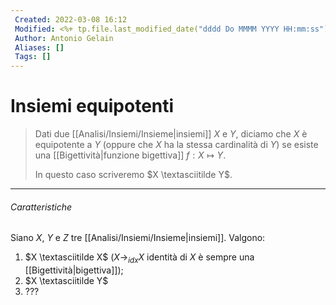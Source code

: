 ```yaml
---
 Created: 2022-03-08 16:12
 Modified: <%+ tp.file.last_modified_date("dddd Do MMMM YYYY HH:mm:ss") %>
 Author: Antonio Gelain
 Aliases: []
 Tags: []
---
```


# Insiemi equipotenti

> Dati due [[Analisi/Insiemi/Insieme|insiemi]] $X$ e $Y$, diciamo che $X$ è equipotente a $Y$ (oppure che $X$ ha la stessa cardinalità di $Y$) se esiste una [[Bigettività|funzione bigettiva]] $f: X \mapsto Y$.
> 
> In questo caso scriveremo $X \textasciitilde Y$.

---

###### Caratteristiche
Siano $X$, $Y$ e $Z$ tre [[Analisi/Insiemi/Insieme|insiemi]].
Valgono:
1. $X \textasciitilde X$ ($X \to_{idx}X$ identità di $X$ è sempre una [[Bigettività|bigettiva]]);
2. $X \textasciitilde Y$
3. ???
